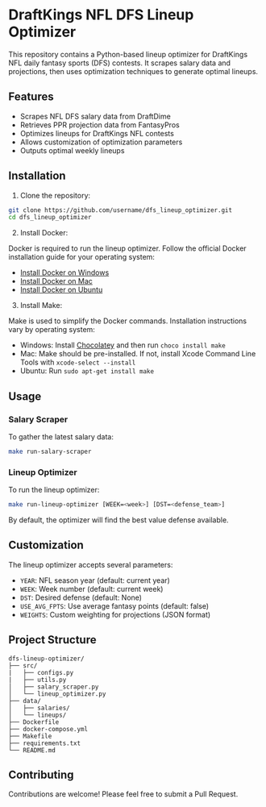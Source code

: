# DraftKings NFL DFS Lineup Optimizer

This repository contains a Python-based lineup optimizer for DraftKings NFL daily fantasy sports (DFS) contests. It scrapes salary data and projections, then uses optimization techniques to generate optimal lineups.

## Features

- Scrapes NFL DFS salary data from DraftDime
- Retrieves PPR projection data from FantasyPros  
- Optimizes lineups for DraftKings NFL contests
- Allows customization of optimization parameters
- Outputs optimal weekly lineups

## Installation

1. Clone the repository:

```bash
git clone https://github.com/username/dfs_lineup_optimizer.git
cd dfs_lineup_optimizer
```

2. Install Docker:

Docker is required to run the lineup optimizer. Follow the official Docker installation guide for your operating system:
- [Install Docker on Windows](https://docs.docker.com/desktop/install/windows-install/)
- [Install Docker on Mac](https://docs.docker.com/desktop/install/mac-install/)
- [Install Docker on Ubuntu](https://docs.docker.com/engine/install/ubuntu/)

3. Install Make:

Make is used to simplify the Docker commands. Installation instructions vary by operating system:
- Windows: Install [Chocolatey](https://chocolatey.org/install) and then run `choco install make`
- Mac: Make should be pre-installed. If not, install Xcode Command Line Tools with `xcode-select --install`
- Ubuntu: Run `sudo apt-get install make`

## Usage

### Salary Scraper

To gather the latest salary data:

```bash
make run-salary-scraper
```

### Lineup Optimizer

To run the lineup optimizer:

```bash
make run-lineup-optimizer [WEEK=<week>] [DST=<defense_team>]
```
By default, the optimizer will find the best value defense available.

## Customization

The lineup optimizer accepts several parameters:

- `YEAR`: NFL season year (default: current year)
- `WEEK`: Week number (default: current week) 
- `DST`: Desired defense (default: None)
- `USE_AVG_FPTS`: Use average fantasy points (default: false)
- `WEIGHTS`: Custom weighting for projections (JSON format)

## Project Structure

```
dfs-lineup-optimizer/
├── src/
|   ├── configs.py
|   ├── utils.py
│   ├── salary_scraper.py
│   └── lineup_optimizer.py
├── data/
│   ├── salaries/
│   └── lineups/
├── Dockerfile
├── docker-compose.yml
├── Makefile
├── requirements.txt
└── README.md
```

## Contributing

Contributions are welcome! Please feel free to submit a Pull Request.
